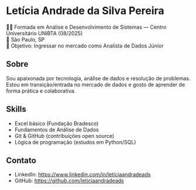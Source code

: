 # Letícia Andrade da Silva Pereira

👩‍💻 Formada em Análise e Desenvolvimento de Sistemas — Centro Universitário UNIBTA (08/2025)  
📍 São Paulo, SP  
🎯 Objetivo: Ingressar no mercado como Analista de Dados Júnior

## Sobre
Sou apaixonada por tecnologia, análise de dados e resolução de problemas. Estou em transição/entrada no mercado de dados e gosto de aprender de forma prática e colaborativa.

## Skills
- Excel básico (Fundação Bradesco)  
- Fundamentos de Análise de Dados  
- Git & GitHub (contribuições open source)  
- Lógica de programação (estudos em Python/SQL)

## Contato
- LinkedIn: https://www.linkedin.com/in/letíciaandradeads  
- GitHub: https://github.com/leticiaandradeads
